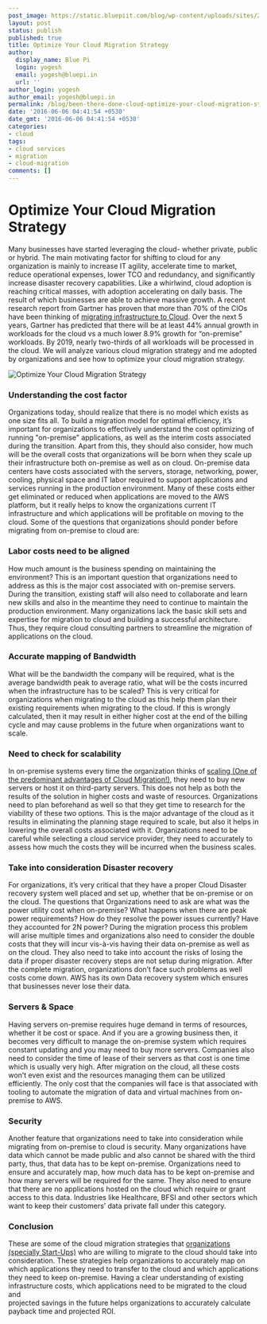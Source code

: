 ```yaml
---
post_image: https://static.bluepiit.com/blog/wp-content/uploads/sites/2/2016/06/cloud-m-post.jpg
layout: post
status: publish
published: true
title: Optimize Your Cloud Migration Strategy
author:
  display_name: Blue Pi
  login: yogesh
  email: yogesh@bluepi.in
  url: ''
author_login: yogesh
author_email: yogesh@bluepi.in
permalink: /blog/been-there-done-cloud-optimize-your-cloud-migration-strategy/
date: '2016-06-06 04:41:54 +0530'
date_gmt: '2016-06-06 04:41:54 +0530'
categories:
- cloud
tags:
- cloud services
- migration
- cloud-migration
comments: []
---
```

# Optimize Your Cloud Migration Strategy
Many businesses have started leveraging the cloud- whether private, public or hybrid. The main motivating factor for shifting to cloud for any organization is mainly to increase IT agility, accelerate time to market, reduce operational expenses, lower TCO and redundancy, and significantly increase disaster recovery capabilities. Like a whirlwind, cloud adoption is reaching critical masses, with adoption accelerating on daily basis. The result of which businesses are able to achieve massive growth. A recent research report from Gartner has proven that more than 70% of the CIOs have been thinking of <a href="https://www.bluepiit.com/migration">migrating&nbsp;infrastructure to Cloud</a>. Over the next 5 years, Gartner has predicted that there will be at least 44% annual growth in workloads for the cloud vs a much lower 8.9% growth for &ldquo;on-premise&rdquo; workloads. By 2019, nearly two-thirds of all workloads will be processed in the cloud. We will analyze various cloud migration strategy and me adopted by organizations and see how to optimize your cloud migration strategy.
<div class="col-md-12"><img class="img-responsive" title="Optimize Your Cloud Migration Strategy" src="https://static.bluepiit.com/blog/wp-content/uploads/sites/2/2016/06/migration-image.jpg" alt="Optimize Your Cloud Migration Strategy" /></div>

### Understanding the cost factor
Organizations today, should realize that there is no model which exists as one size fits all. To build a migration model for optimal efficiency, it&rsquo;s important for organizations to effectively understand the cost optimizing of running "on-premise" applications, as well as the interim costs associated during the transition. Apart from this, they should also consider, how much will be the overall costs that organizations will be born when they scale up their infrastructure both on-premise as well as on cloud.
On-premise data centers have costs associated with the servers, storage, networking, power, cooling, physical space and IT labor required to support applications and services running in the production environment. Many of these costs either get eliminated or reduced when applications are moved to the AWS platform, but it really helps to know the organizations current IT infrastructure and which applications will be profitable on moving to the cloud. Some of the questions that organizations should ponder before migrating from on-premise to cloud are:
### Labor costs need to be aligned</h3>
How much amount is the business spending on maintaining the environment? This is an important question that organizations need to address as this is the major cost associated with on-premise servers. During the transition, existing staff will also need to collaborate and learn new skills and also in the meantime they need to continue to maintain the production environment. Many organizations lack the basic skill sets and expertise for migration to cloud and building a successful architecture. Thus, they require cloud consulting partners to streamline the migration of applications on the cloud.
### Accurate mapping of Bandwidth</h3>
What will be the bandwidth the company will be required, what is the average bandwidth peak to average ratio, what will be the costs incurred when the infrastructure has to be scaled? This is very critical for organizations when migrating to the cloud as this help them plan their existing requirements when migrating to the cloud. If this is wrongly calculated, then it may result in either higher cost at the end of the billing cycle and may cause problems in the future when organizations want to scale.
### Need to check for scalability</h3>
In on-premise systems every time the organization thinks of <a href="https://www.bluepiit.com/blog/on-demand-scalability-one-of-the-pre-dominant-advantages-of-cloud-migration/"> scaling (One of the predominant advantages of Cloud Migration!)</a>, they need to buy new servers or host it on third-party servers. This does not help as both the results of the solution in higher costs and waste of resources. Organizations need to plan beforehand as well so that they get time to research for the viability of these two options. This is the major advantage of the cloud as it results in eliminating the planning stage required to scale, but also it helps in lowering the overall costs associated with it. Organizations need to be careful while selecting a cloud service provider, they need to accurately to assess how much the costs they will be incurred when the business scales.
### Take into consideration Disaster recovery</h3>
For organizations, it&rsquo;s very critical that they have a proper Cloud Disaster recovery system well placed and set up, whether that be on-premise or on the cloud. The questions that Organizations need to ask are what was the power utility cost when on-premise? What happens when there are peak power requirements? How do they resolve the power issues currently? Have they accounted for 2N power?
During the migration process this problem will arise multiple times and organizations also need to consider the double costs that they will incur vis-&agrave;-vis having their data on-premise as well as on the cloud. They also need to take into account the risks of losing the data if proper disaster recovery steps are not setup during migration. After the complete migration, organizations don&rsquo;t face such problems as well costs come down. AWS has its own Data recovery system which ensures that businesses never lose their data.
### Servers &amp; Space</h3>
Having servers on-premise requires huge demand in terms of resources, whether it be cost or space. And if you are a growing business then, it becomes very difficult to manage the on-premise system which requires constant updating and you may need to buy more servers. Companies also need to consider the time of lease of their servers as that cost is one time which is usually very high. After migration on the cloud, all these costs won&rsquo;t even exist and the resources managing them can be utilized efficiently. The only cost that the companies will face is that associated with tooling to automate the migration of data and virtual machines from on-premise to AWS.
### Security</h3>
Another feature that organizations need to take into consideration while migrating from on-premise to cloud is security. Many organizations have data which cannot be made public and also cannot be shared with the third party, thus, that data has to be kept on-premise. Organizations need to ensure and accurately map, how much data has to be kept on-premise and how many servers will be required for the same. They also need to ensure that there are no applications hosted on the cloud which require or grant access to this data. Industries like Healthcare, BFSI and other sectors which want to keep their customers&rsquo; data private fall under this category.
### Conclusion</h3>
These are some of the cloud migration strategies that <a href="https://www.bluepiit.com/blog/start-ups-must-add-cloud-migration-to-their-to-do-list/"> organizations (specially Start-Ups)</a> who are willing to migrate to the cloud should take into consideration. These strategies help organizations to accurately map on which applications they need to transfer to the cloud and which applications they need to keep on-premise. Having a clear understanding of existing infrastructure costs, which applications need to be migrated to the cloud and<br />
projected savings in the future helps organizations to accurately calculate payback time and projected ROI.
